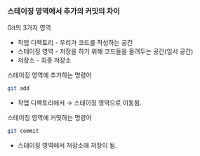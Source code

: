 ### 스테이징 영역에서 추가의 커밋의 차이

Git의 3가지 영역

- 작업 디렉토리 - 우리가 코드를 작성하는 공간
- 스테이징 영역 - 저장을 하기 위해 코드들을 올려두는 공간(임시 공간)
- 저장소 - 최종 저장소

스테이징 영역에 추가하는 명령어

```bash
git add
```

- 작업 디렉토리에서 → 스테이징 영역으로 이동됨.

스테이징 영역에 커밋하는 명령어

```bash
git commit 
```

- 스테이징 영역에서 저장소에 저장이 됨.